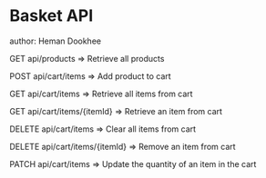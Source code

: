 # Basket API

author: Heman Dookhee

GET     api/products              => Retrieve all products

POST    api/cart/items            => Add product to cart

GET     api/cart/items            => Retrieve all items from cart

GET     api/cart/items/{itemId}   => Retrieve an item from cart

DELETE  api/cart/items            => Clear all items from cart

DELETE  api/cart/items/{itemId}   => Remove an item from cart

PATCH   api/cart/items            => Update the quantity of an item in the cart
